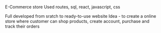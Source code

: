 E-Commerce store
Used routes, sql, react, javascript, css

Full developed from sratch to ready-to-use website
Idea - to create a online store where customer can shop products, create account, purchase and track their orders
